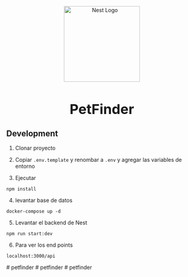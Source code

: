 <p align="center">
  <a href="http://nestjs.com/" target="blank"><img src="https://nestjs.com/img/logo-small.svg" width="200" alt="Nest Logo" /></a>
</p>

<h1 style="text-align: center;margin-bottom:20px;font-size:36px;">PetFinder</h1>

## Development

1. Clonar proyecto

2. Copiar `.env.template` y renombar a `.env` y agregar las variables de entorno

3. Ejecutar

```
npm install
```

4. levantar base de datos

```
docker-compose up -d
```

5. Levantar el backend de Nest

```
npm run start:dev
```

6. Para ver los end points

```
localhost:3000/api
```
#   p e t f i n d e r  
 #   p e t f i n d e r  
 #   p e t f i n d e r  
 